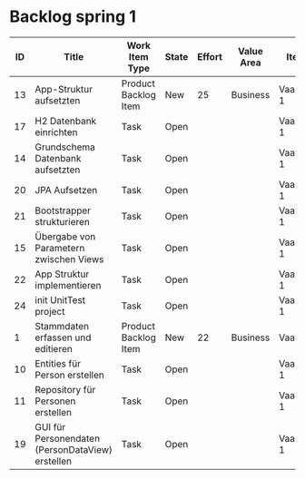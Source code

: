 # Backlog spring 1

| ID | Title                                            | Work Item Type       | State | Effort | Value Area | Iteration Path     |
|----|--------------------------------------------------|----------------------|-------|--------|------------|--------------------|
| 13 | App-Struktur aufsetzten                          | Product Backlog Item | New | 25     | Business   | VaadinApp\Sprint 1 |
| 17 | H2 Datenbank einrichten                          | Task                 | Open  |        |            | VaadinApp\Sprint 1 |
| 14 | Grundschema Datenbank aufsetzten                 | Task                 | Open  |        |            | VaadinApp\Sprint 1 |
| 20 | JPA Aufsetzen                                    | Task                 | Open  |        |            | VaadinApp\Sprint 1 |
| 21 | Bootstrapper strukturieren                       | Task                 | Open  |        |            | VaadinApp\Sprint 1 |
| 15 | Übergabe von Parametern zwischen Views           | Task                 | Open  |        |            | VaadinApp\Sprint 1 |
| 22 | App Struktur implementieren                      | Task                 | Open  |        |            | VaadinApp\Sprint 1 |
| 24 | init UnitTest project                            | Task                 | Open  |        |            | VaadinApp\Sprint 1 |
| 1  | Stammdaten erfassen und editieren                | Product Backlog Item | New | 22     | Business   | VaadinApp          |
| 10 | Entities für Person erstellen                    | Task                 | Open  |        |            | VaadinApp\Sprint 1 |
| 11 | Repository für Personen erstellen                | Task                 | Open  |        |            | VaadinApp\Sprint 1 |
| 19 | GUI für Personendaten (PersonDataView) erstellen | Task                 | Open  |        |            | VaadinApp\Sprint 1 |